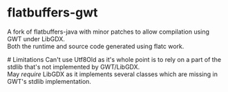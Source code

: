# flatbuffers-gwt  
A fork of flatbuffers-java with minor patches to allow compilation using GWT under LibGDX.  
Both the runtime and source code generated using flatc work.  

# Limitations
Can't use Utf8Old as it's whole point is to rely on a part of the stdlib that's not implemented by GWT/LibGDX.  
May *require* LibGDX as it implements several classes which are missing in GWT's stdlib implementation.  